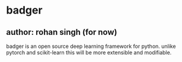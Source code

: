 # badger
## author: rohan singh (for now)
badger is an open source deep learning framework for python. unlike pytorch and scikit-learn this will be more extensible and modifiable.